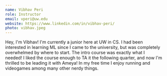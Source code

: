 ```yaml
---
name: Vibhav Peri
role: Instructor
email: vperi@uw.edu
website: https://www.linkedin.com/in/vibhav-peri/
photo: vibhav.jpeg
---
```


Hey, I'm Vibhav! I'm currently a junior here at UW in CS. I had been interested in learning ML since I came to the university, but was completely overwhelmed by where to start. The intro course was exactly what I needed! I liked the course enough to TA it the following quarter, and now I'm thrilled to be leading it with Ameya! In my free time I enjoy running and videogames among many other nerdy things.
